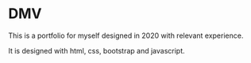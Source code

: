 # DMV
This is a portfolio for myself designed in 2020 with relevant experience.

It is designed with html, css, bootstrap and javascript.
